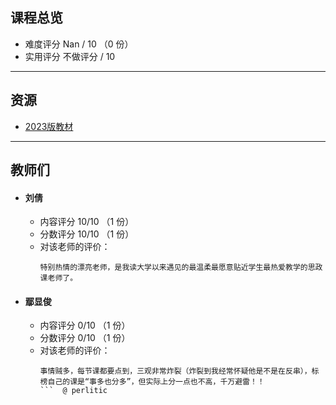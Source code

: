 ## 课程总览  
- 难度评分 Nan / 10 （0 份）  
- 实用评分 不做评分 / 10  

---

## 资源
- [2023版教材](https://file.uhsea.com/2403/e7b3262a767ceb4ff0037da941a639e791.pdf)  

---

## 教师们  
- #### 刘倩  
    - 内容评分 10/10 （1 份）  
    - 分数评分 10/10 （1 份）  
    - 对该老师的评价：  
        ```
        特别热情的漂亮老师，是我读大学以来遇见的最温柔最愿意贴近学生最热爱教学的思政课老师了。
        ```  
- #### 鄢显俊  
    - 内容评分 0/10 （1 份）  
    - 分数评分 0/10 （1 份）  
    - 对该老师的评价：  
        ```
        事情贼多，每节课都要点到，三观非常炸裂（炸裂到我经常怀疑他是不是在反串），标榜自己的课是“事多也分多”，但实际上分一点也不高，千万避雷！！
        ```  @ perlitic  